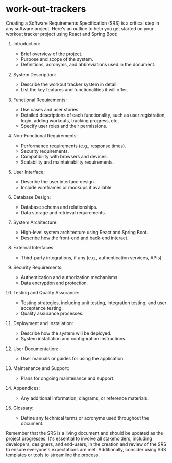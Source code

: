 # work-out-trackers
Creating a Software Requirements Specification (SRS) is a critical step in any software project. Here's an outline to help you get started on your workout tracker project using React and Spring Boot:

1. Introduction:
   - Brief overview of the project.
   - Purpose and scope of the system.
   - Definitions, acronyms, and abbreviations used in the document.

2. System Description:
   - Describe the workout tracker system in detail.
   - List the key features and functionalities it will offer.

3. Functional Requirements:
   - Use cases and user stories.
   - Detailed descriptions of each functionality, such as user registration, login, adding workouts, tracking progress, etc.
   - Specify user roles and their permissions.

4. Non-Functional Requirements:
   - Performance requirements (e.g., response times).
   - Security requirements.
   - Compatibility with browsers and devices.
   - Scalability and maintainability requirements.

5. User Interface:
   - Describe the user interface design.
   - Include wireframes or mockups if available.

6. Database Design:
   - Database schema and relationships.
   - Data storage and retrieval requirements.

7. System Architecture:
   - High-level system architecture using React and Spring Boot.
   - Describe how the front-end and back-end interact.

8. External Interfaces:
   - Third-party integrations, if any (e.g., authentication services, APIs).

9. Security Requirements:
   - Authentication and authorization mechanisms.
   - Data encryption and protection.

10. Testing and Quality Assurance:
    - Testing strategies, including unit testing, integration testing, and user acceptance testing.
    - Quality assurance processes.

11. Deployment and Installation:
    - Describe how the system will be deployed.
    - System installation and configuration instructions.

12. User Documentation:
    - User manuals or guides for using the application.

13. Maintenance and Support:
    - Plans for ongoing maintenance and support.

14. Appendices:
    - Any additional information, diagrams, or reference materials.

15. Glossary:
    - Define any technical terms or acronyms used throughout the document.

Remember that the SRS is a living document and should be updated as the project progresses. It's essential to involve all stakeholders, including developers, designers, and end-users, in the creation and review of the SRS to ensure everyone's expectations are met. Additionally, consider using SRS templates or tools to streamline the process.
